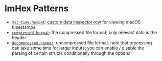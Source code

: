 # ImHex Patterns

- [`mac-time.hexpat`](./mac-time.hexpat): [custom data inspector row](https://docs.werwolv.net/imhex/views/data-inspector#adding-new-rows) for viewing macOS timestamps
- [`compressed.hexpat`](./compressed.hexpat): the compressed file format; only relevant data is the header
- [`decompressed.hexpat`](./decompressed.hexpat): uncompressed file format. note that processing can take some time for larger inputs; you can enable / disable the parsing of certain structs conditionally through the options 

